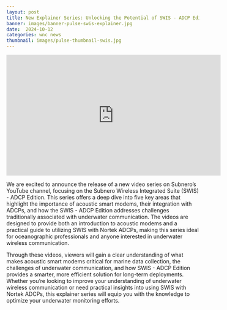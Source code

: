 ```yaml
---
layout: post
title: New Explainer Series: Unlocking the Potential of SWIS - ADCP Edition
banner: images/banner-pulse-swis-explainer.jpg
date:  2024-10-12
categories: wnc news
thumbnail: images/pulse-thumbnail-swis.jpg
---
```


<iframe width="560" height="315" src="https://www.youtube.com/embed/videoseries?si=j153pVtadCERBaWH&amp;list=PLnqY-RltGuGX5QMJG-hjfa3q1oQKDdNPX" title="YouTube video player" frameborder="0" allow="accelerometer; autoplay; clipboard-write; encrypted-media; gyroscope; picture-in-picture; web-share" referrerpolicy="strict-origin-when-cross-origin" allowfullscreen></iframe>

We are excited to announce the release of a new video series on Subnero’s YouTube channel, focusing on the Subnero Wireless Integrated Suite (SWIS) - ADCP Edition. This series offers a deep dive into five key areas that highlight the importance of acoustic smart modems, their integration with ADCPs, and how the SWIS - ADCP Edition addresses challenges traditionally associated with underwater communication. The videos are designed to provide both an introduction to acoustic modems and a practical guide to utilizing SWIS with Nortek ADCPs, making this series ideal for oceanographic professionals and anyone interested in underwater wireless communication.

Through these videos, viewers will gain a clear understanding of what makes acoustic smart modems critical for marine data collection, the challenges of underwater communication, and how SWIS - ADCP Edition provides a smarter, more efficient solution for long-term deployments. Whether you’re looking to improve your understanding of underwater wireless communication or need practical insights into using SWIS with Nortek ADCPs, this explainer series will equip you with the knowledge to optimize your underwater monitoring efforts.
